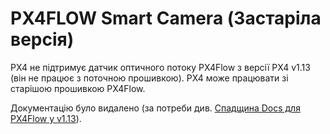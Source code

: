 # PX4FLOW Smart Camera (Застаріла версія)

<Badge type="info" text="Discontinued" />

PX4 не підтримує датчик оптичного потоку PX4Flow з версії PX4 v1.13 (він не працює з поточною прошивкою). PX4 може працювати зі старішою прошивкою PX4Flow.

Документацію було видалено (за потреби див. [Спадщина Docs для PX4Flow у v1.13](https://docs.px4.io/v1.13/en/sensor/px4flow.html)).
